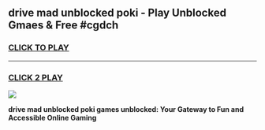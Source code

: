 
## drive mad unblocked poki - Play Unblocked Gmaes & Free #cgdch
<h3>
<a href="https://news.freeplayer.one?title=drive_mad_unblocked_poki&ref=24F">CLICK TO PLAY</a></h3>
<hr>

<h3>
<a href="https://news.freeplayer.one?title=drive_mad_unblocked_poki&ref=24F">CLICK 2 PLAY</a>
  
</h3>

<a href="https://news.freeplayer.one?title=drive_mad_unblocked_poki&ref=24F/"><img src="https://clearcache.store/games.png"></a>


**drive mad unblocked poki games unblocked: Your Gateway to Fun and Accessible Online Gaming**
